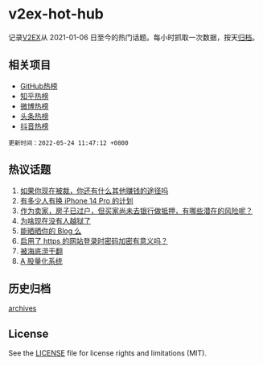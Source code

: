 # v2ex-hot-hub

 记录[V2EX](https://www.v2ex.com/)从 2021-01-06 日至今的热门话题。每小时抓取一次数据，按天[归档](archives)。
 
 ## 相关项目

- [GitHub热榜](https://github.com/lonnyzhang423/github-hot-hub)
- [知乎热榜](https://github.com/lonnyzhang423/zhihu-hot-hub)
- [微博热榜](https://github.com/lonnyzhang423/weibo-hot-hub)
- [头条热榜](https://github.com/lonnyzhang423/toutiao-hot-hub)
- [抖音热榜](https://github.com/lonnyzhang423/douyin-hot-hub)


 `更新时间：2022-05-24 11:47:12 +0800`

## 热议话题

1. [如果你现在被裁，你还有什么其他赚钱的途径吗](https://www.v2ex.com/t/854679)
1. [有多少人有换 iPhone 14 Pro 的计划](https://www.v2ex.com/t/854704)
1. [作为卖家，房子已过户，但买家尚未去银行做抵押，有哪些潜在的风险呢？](https://www.v2ex.com/t/854689)
1. [为啥现在没有人越狱了](https://www.v2ex.com/t/854860)
1. [能晒晒你的 Blog 么](https://www.v2ex.com/t/854740)
1. [启用了 https 的网站登录时密码加密有意义吗？](https://www.v2ex.com/t/854741)
1. [被海底涝干翻](https://www.v2ex.com/t/854691)
1. [A 股量化系统](https://www.v2ex.com/t/854739)

## 历史归档

[archives](archives)

## License

See the [LICENSE](LICENSE) file for license rights and limitations (MIT).
